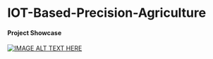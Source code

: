 # IOT-Based-Precision-Agriculture
#### Project Showcase
[![IMAGE ALT TEXT HERE](https://img.youtube.com/vi/Lt4quiaEBFU/0.jpg)](https://youtu.be/Lt4quiaEBFU)
